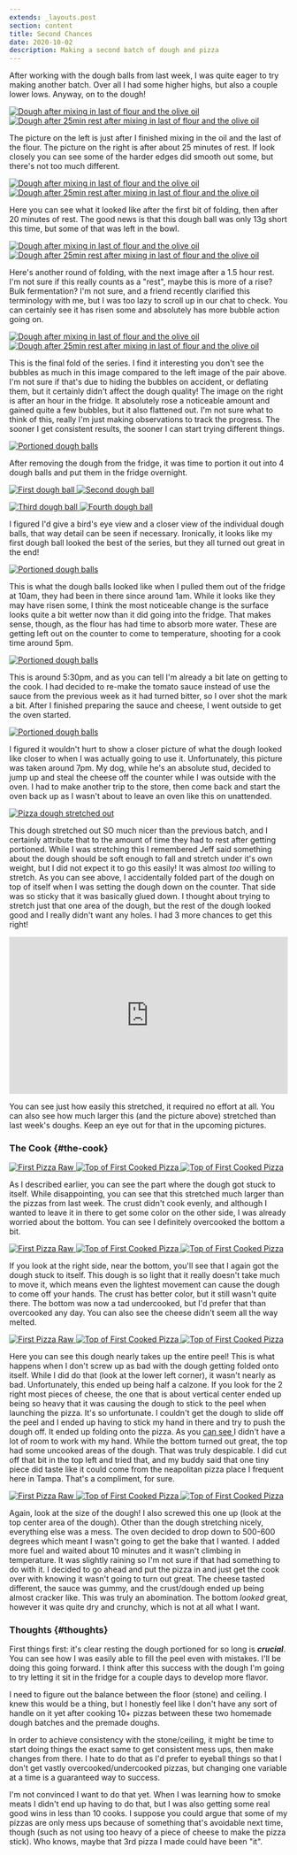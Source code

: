 ```yaml
---
extends: _layouts.post
section: content
title: Second Chances
date: 2020-10-02
description: Making a second batch of dough and pizza
---
```


After working with the dough balls from last week, I was quite eager to try
making another batch. Over all I had some higher highs, but also a couple lower
lows. Anyway, on to the dough!

<div class="text-center m-auto">
<a href="{{ $page->baseUrl . '/assets/img/second-dough/dough1.jpg' }}" target="_blank">
<img src="{{ $page->baseUrl . '/assets/img/second-dough/dough1.jpg' }}"
    alt="Dough after mixing in last of flour and the olive oil"
    class="w-64 inline">
</a>

<a href="{{ $page->baseUrl . '/assets/img/second-dough/dough2.jpg' }}" target="_blank">
<img src="{{ $page->baseUrl . '/assets/img/second-dough/dough2.jpg' }}"
    alt="Dough after 25min rest after mixing in last of flour and the olive oil"
    class="w-64 inline">
</a>
</div>

The picture on the left is just after I finished mixing in the oil and the last
of the flour. The picture on the right is after about 25 minutes of rest. If
look closely you can see some of the harder edges did smooth out some, but
there's not too much different.

<div class="text-center m-auto">
<a href="{{ $page->baseUrl . '/assets/img/second-dough/dough3.jpg' }}" target="_blank">
<img src="{{ $page->baseUrl . '/assets/img/second-dough/dough3.jpg' }}"
    alt="Dough after mixing in last of flour and the olive oil"
    class="w-64 inline">
</a>

<a href="{{ $page->baseUrl . '/assets/img/second-dough/dough4.jpg' }}" target="_blank">
<img src="{{ $page->baseUrl . '/assets/img/second-dough/dough4.jpg' }}"
    alt="Dough after 25min rest after mixing in last of flour and the olive oil"
    class="w-64 inline">
</a>
</div>

Here you can see what it looked like after the first bit of folding, then after
20 minutes of rest. The good news is that this dough ball was only 13g short
this time, but some of that was left in the bowl.

<div class="text-center m-auto">
<a href="{{ $page->baseUrl . '/assets/img/second-dough/dough5.jpg' }}" target="_blank">
<img src="{{ $page->baseUrl . '/assets/img/second-dough/dough5.jpg' }}"
    alt="Dough after mixing in last of flour and the olive oil"
    class="w-64 inline">
</a>

<a href="{{ $page->baseUrl . '/assets/img/second-dough/dough6.jpg' }}" target="_blank">
<img src="{{ $page->baseUrl . '/assets/img/second-dough/dough6.jpg' }}"
    alt="Dough after 25min rest after mixing in last of flour and the olive oil"
    class="w-64 inline">
</a>
</div>

Here's another round of folding, with the next image after a 1.5 hour rest.
I'm not sure if this really counts as a "rest", maybe this is more of a rise?
Bulk fermentation? I'm not sure, and a friend recently clarified this
terminology with me, but I was too lazy to scroll up in our chat to check. You
can certainly see it has risen some and absolutely has more bubble action going
on.

<div class="text-center m-auto">
<a href="{{ $page->baseUrl . '/assets/img/second-dough/dough7.jpg' }}" target="_blank">
<img src="{{ $page->baseUrl . '/assets/img/second-dough/dough7.jpg' }}"
    alt="Dough after mixing in last of flour and the olive oil"
    class="w-64 inline">
</a>

<a href="{{ $page->baseUrl . '/assets/img/second-dough/dough8.jpg' }}" target="_blank">
<img src="{{ $page->baseUrl . '/assets/img/second-dough/dough8.jpg' }}"
    alt="Dough after 25min rest after mixing in last of flour and the olive oil"
    class="w-64 inline">
</a>
</div>

This is the final fold of the series. I find it interesting you don't see the
bubbles as much in this image compared to the left image of the pair above. I'm
not sure if that's due to hiding the bubbles on accident, or deflating them,
but it certainly didn't affect the dough quality! The image on the right is
after an hour in the fridge. It absolutely rose a noticeable amount and gained
quite a few bubbles, but it also flattened out. I'm not sure what to think of
this, really I'm just making observations to track the progress. The sooner I
get consistent results, the sooner I can start trying different things.

<div class="text-center m-auto">
<a href="{{ $page->baseUrl . '/assets/img/second-dough/dough9.jpg' }}" target="_blank">
<img src="{{ $page->baseUrl . '/assets/img/second-dough/dough9.jpg' }}"
    alt="Portioned dough balls"
    class="h-64 inline">
</a>
</div>

After removing the dough from the fridge, it was time to portion it out into 4
dough balls and put them in the fridge overnight.

<div class="text-center m-auto">
<a href="{{ $page->baseUrl . '/assets/img/second-dough/doughball1.jpg' }}" target="_blank">
<img src="{{ $page->baseUrl . '/assets/img/second-dough/doughball1.jpg' }}"
    alt="First dough ball"
    class="w-64 inline">
</a>

<a href="{{ $page->baseUrl . '/assets/img/second-dough/doughball2.jpg' }}" target="_blank">
<img src="{{ $page->baseUrl . '/assets/img/second-dough/doughball2.jpg' }}"
    alt="Second dough ball"
    class="w-64 inline">
</a>
</div>
<p></p>
<div class="text-center m-auto">
<a href="{{ $page->baseUrl . '/assets/img/second-dough/doughball3.jpg' }}" target="_blank">
<img src="{{ $page->baseUrl . '/assets/img/second-dough/doughball3.jpg' }}"
    alt="Third dough ball"
    class="w-64 inline">
</a>

<a href="{{ $page->baseUrl . '/assets/img/second-dough/doughball4.jpg' }}" target="_blank">
<img src="{{ $page->baseUrl . '/assets/img/second-dough/doughball4.jpg' }}"
    alt="Fourth dough ball"
    class="w-64 inline">
</a>
</div>

I figured I'd give a bird's eye view and a closer view of the individual dough
balls, that way detail can be seen if necessary. Ironically, it looks like my
first dough ball looked the best of the series, but they all turned out great
in the end!

<div class="text-center m-auto">
<a href="{{ $page->baseUrl . '/assets/img/second-dough/dough10.jpg' }}" target="_blank">
<img src="{{ $page->baseUrl . '/assets/img/second-dough/dough10.jpg' }}"
    alt="Portioned dough balls"
    class="h-64 inline">
</a>
</div>

This is what the dough balls looked like when I pulled them out of the fridge
at 10am, they had been in there since around 1am. While it looks like they may
have risen some, I think the most noticeable change is the surface looks quite
a bit wetter now than it did going into the fridge. That makes sense, though,
as the flour has had time to absorb more water. These are getting left out on
the counter to come to temperature, shooting for a cook time around 5pm.

<div class="text-center m-auto">
<a href="{{ $page->baseUrl . '/assets/img/second-dough/dough11.jpg' }}" target="_blank">
<img src="{{ $page->baseUrl . '/assets/img/second-dough/dough11.jpg' }}"
    alt="Portioned dough balls"
    class="h-64 inline">
</a>
</div>

This is around 5:30pm, and as you can tell I'm already a bit late on getting to
the cook. I had decided to re-make the tomato sauce instead of use the sauce
from the previous week as it had turned bitter, so I over shot the mark a bit.
After I finished preparing the sauce and cheese, I went outside to get the oven
started.

<div class="text-center m-auto">
<a href="{{ $page->baseUrl . '/assets/img/second-dough/dough12.jpg' }}" target="_blank">
<img src="{{ $page->baseUrl . '/assets/img/second-dough/dough12.jpg' }}"
    alt="Portioned dough balls"
    class="h-64 inline">
</a>
</div>

I figured it wouldn't hurt to show a closer picture of what the dough looked
like closer to when I was actually going to use it. Unfortunately, this picture
was taken around 7pm. My dog, while he's an absolute stud, decided to jump up
and steal the cheese off the counter while I was outside with the oven. I had
to make another trip to the store, then come back and start the oven back up
as I wasn't about to leave an oven like this on unattended.


<div class="text-center m-auto">
<a href="{{ $page->baseUrl . '/assets/img/second-dough/pizza1stretch.jpg' }}" target="_blank">
<img src="{{ $page->baseUrl . '/assets/img/second-dough/pizza1stretch.jpg' }}"
    alt="Pizza dough stretched out"
    class="h-64 inline">
</a>
</div>

This dough stretched out SO much nicer than the previous batch, and I certainly
attribute that to the amount of time they had to rest after getting portioned.
While I was stretching this I remembered Jeff said something about the dough
should be soft enough to fall and stretch under it's own weight, but I did not
expect it to go this easily! It was almost _too_ willing to stretch. As you can
see above, I accidentally folded part of the dough on top of itself when I was
setting the dough down on the counter. That side was so sticky that it was
basically glued down. I thought about trying to stretch just that one area of
the dough, but the rest of the dough looked good and I really didn't want any
holes. I had 3 more chances to get this right!

<style>.embed-container { position: relative; padding-bottom: 56.25%; height: 0; overflow: hidden; max-width: 100%; } .embed-container iframe, .embed-container object, .embed-container embed { position: absolute; top: 0; left: 0; width: 100%; height: 100%; }</style>
<div class='embed-container'>
    <iframe src='https://www.youtube.com/embed/qe64FjQ9fuY' frameborder='0' allowfullscreen>
    </iframe>
</div>

You can see just how easily this stretched, it required no effort at all. You
can also see how much larger this (and the picture above) stretched than last
week's doughs. Keep an eye out for that in the upcoming pictures.

### The Cook {#the-cook}

<div class="text-center m-auto">
<a href="{{ $page->baseUrl . '/assets/img/second-dough/pizza1raw.jpg' }}" target="_blank">
<img src="{{ $page->baseUrl . '/assets/img/second-dough/pizza1raw.jpg' }}"
    alt="First Pizza Raw"
    class="h-64 inline">
</a>

<a href="{{ $page->baseUrl . '/assets/img/second-dough/pizza1top.jpg' }}" target="_blank">
<img src="{{ $page->baseUrl . '/assets/img/second-dough/pizza1top.jpg' }}"
    alt="Top of First Cooked Pizza"
    class="h-64 inline">
</a>

<a href="{{ $page->baseUrl . '/assets/img/second-dough/pizza1bottom.jpg' }}" target="_blank">
<img src="{{ $page->baseUrl . '/assets/img/second-dough/pizza1bottom.jpg' }}"
    alt="Top of First Cooked Pizza"
    class="h-64 inline">
</a>
</div>

As I described earlier, you can see the part where the dough got stuck to
itself. While disappointing, you can see that this stretched much larger than
the pizzas from last week. The crust didn't cook evenly, and although I wanted
to leave it in there to get some color on the other side, I was already worried
about the bottom. You can see I definitely overcooked the bottom a bit.

<div class="text-center m-auto">
<a href="{{ $page->baseUrl . '/assets/img/second-dough/pizza2raw.jpg' }}" target="_blank">
<img src="{{ $page->baseUrl . '/assets/img/second-dough/pizza2raw.jpg' }}"
    alt="First Pizza Raw"
    class="h-64 inline">
</a>

<a href="{{ $page->baseUrl . '/assets/img/second-dough/pizza2top.jpg' }}" target="_blank">
<img src="{{ $page->baseUrl . '/assets/img/second-dough/pizza2top.jpg' }}"
    alt="Top of First Cooked Pizza"
    class="h-64 inline">
</a>

<a href="{{ $page->baseUrl . '/assets/img/second-dough/pizza2bottom.jpg' }}" target="_blank">
<img src="{{ $page->baseUrl . '/assets/img/second-dough/pizza2bottom.jpg' }}"
    alt="Top of First Cooked Pizza"
    class="h-64 inline">
</a>
</div>

If you look at the right side, near the bottom, you'll see that I again got
the dough stuck to itself. This dough is so light that it really doesn't take
much to move it, which means even the lightest movement can cause the dough to
come off your hands. The crust has better color, but it still wasn't quite
there. The bottom was now a tad undercooked, but I'd prefer that than
overcooked any day. You can also see the cheese didn't seem all the way melted.

<div class="text-center m-auto">
<a href="{{ $page->baseUrl . '/assets/img/second-dough/pizza3raw.jpg' }}" target="_blank">
<img src="{{ $page->baseUrl . '/assets/img/second-dough/pizza3raw.jpg' }}"
    alt="First Pizza Raw"
    class="h-64 inline">
</a>

<a href="{{ $page->baseUrl . '/assets/img/second-dough/pizza3top.jpg' }}" target="_blank">
<img src="{{ $page->baseUrl . '/assets/img/second-dough/pizza3top.jpg' }}"
    alt="Top of First Cooked Pizza"
    class="h-64 inline">
</a>

<a href="{{ $page->baseUrl . '/assets/img/second-dough/pizza3bottom.jpg' }}" target="_blank">
<img src="{{ $page->baseUrl . '/assets/img/second-dough/pizza3bottom.jpg' }}"
    alt="Top of First Cooked Pizza"
    class="h-64 inline">
</a>
</div>

Here you can see this dough nearly takes up the entire peel! This is what
happens when I don't screw up as bad with the dough getting folded onto itself.
While I did do that (look at the lower left corner), it wasn't nearly as bad.
Unfortunately, this ended up being half a calzone. If you look for the 2 right
most pieces of cheese, the one that is about vertical center ended up being so
heavy that it was causing the dough to stick to the peel when launching the
pizza. It's so unfortunate. I couldn't get the dough to slide off the peel and
I ended up having to stick my hand in there and try to push the dough off. It
ended up folding onto the pizza. As you
<a href="{{ $page->baseUrl . '/assets/img/oonipreptable.jpg' }}" target="_blank">
can see
</a>
I didn't have a lot of room to work with my hand. While the bottom turned out
great, the top had some uncooked areas of the dough. That was truly despicable.
I did cut off that bit in the top left and tried that, and my buddy said that
one tiny piece did taste like it could come from the neapolitan pizza place
I frequent here in Tampa. That's a compliment, for sure.

<div class="text-center m-auto">
<a href="{{ $page->baseUrl . '/assets/img/second-dough/pizza4raw.jpg' }}" target="_blank">
<img src="{{ $page->baseUrl . '/assets/img/second-dough/pizza4raw.jpg' }}"
    alt="First Pizza Raw"
    class="h-64 inline">
</a>

<a href="{{ $page->baseUrl . '/assets/img/second-dough/pizza4top.jpg' }}" target="_blank">
<img src="{{ $page->baseUrl . '/assets/img/second-dough/pizza4top.jpg' }}"
    alt="Top of First Cooked Pizza"
    class="h-64 inline">
</a>

<a href="{{ $page->baseUrl . '/assets/img/second-dough/pizza4bottom.jpg' }}" target="_blank">
<img src="{{ $page->baseUrl . '/assets/img/second-dough/pizza4bottom.jpg' }}"
    alt="Top of First Cooked Pizza"
    class="h-64 inline">
</a>
</div>

Again, look at the size of the dough! I also screwed this one up (look at the
top center area of the dough). Other than the dough stretching nicely,
everything else was a mess. The oven decided to drop down to 500-600 degrees
which meant I wasn't going to get the bake that I wanted. I added more fuel and
waited about 10 minutes and it wasn't climbing in temperature. It was slightly
raining so I'm not sure if that had something to do with it. I decided to go
ahead and put the pizza in and just get the cook over with knowing it wasn't
going to turn out great. The cheese tasted different, the sauce was gummy, and
the crust/dough ended up being almost cracker like. This was truly an
abomination. The bottom _looked_ great, however it was quite dry and crunchy,
which is not at all what I want.


### Thoughts {#thoughts}

First things first: it's clear resting the dough portioned for so long is
__*crucial*__. You can see how I was easily able to fill the peel even with
mistakes. I'll be doing this going forward. I think after this success with the
dough I'm going to try letting it sit in the fridge for a couple days to
develop more flavor.

I need to figure out the balance between the floor (stone) and ceiling. I knew
this would be a thing, but I honestly feel like I don't have any sort of handle
on it yet after cooking 10+ pizzas between these two homemade dough batches and
the premade doughs.

In order to achieve consistency with the stone/ceiling, it might be time to
start doing things the exact same to get consistent mess ups, then make changes
from there. I hate to do that as I'd prefer to eyeball things so that I don't
get vastly overcooked/undercooked pizzas, but changing one variable at a time
is a guaranteed way to success.

I'm not convinced I want to do that yet. When I was learning how to smoke meats
I didn't end up having to do that, but I was also getting some real good wins
in less than 10 cooks. I suppose you could argue that some of my pizzas are
only mess ups because of something that's avoidable next time, though (such as
not using too heavy of a piece of cheese to make the pizza stick). Who knows,
maybe that 3rd pizza I made could have been "it".
